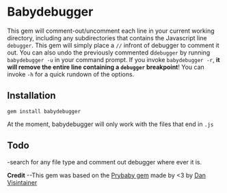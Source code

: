# Babydebugger

This gem will comment-out/uncomment each line in your current working directory, including any subdirectories that contains the Javascript line  `debugger`. This gem will simply place a `//` infront of debugger to comment it out. You can also undo the previously commented d`debugger` by running `babydebugger -u` in your command prompt.
If you invoke `babydebugger -r`, **it will remove the entire line containing a `debugger` breakpoint**!
You can invoke `-h` for a quick rundown of the options.
## Installation

 `gem install babydebugger`


At the moment, babydebugger will only work with the files that end in `.js`

## Todo

-search for any file type and comment out debugger where ever it is.


**Credit**
--This gem was based on the <a href="https://github.com/danvisintainer/prybaby">Prybaby gem</a> made by <3 by           [Dan Visintainer](http://www.danvisintainer.com/)


